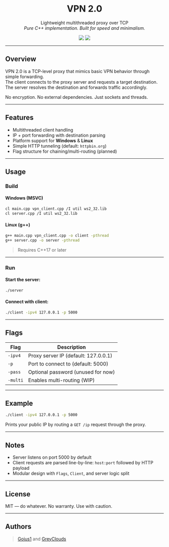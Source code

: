 <h1 align="center">VPN 2.0</h1>

<p align="center">
    Lightweight multithreaded proxy over TCP<br>
    <i>Pure C++ implementation. Built for speed and minimalism.</i>
</p>

<p align="center">
  <img src="https://img.shields.io/badge/C++17-std-blue.svg">
  <img src="https://img.shields.io/badge/Platform-Windows%20%7C%20Linux-lightgrey">
</p>

---

## Overview

VPN 2.0 is a TCP-level proxy that mimics basic VPN behavior through simple forwarding.  
The client connects to the proxy server and requests a target destination. The server resolves the destination and forwards traffic accordingly.

No encryption. No external dependencies. Just sockets and threads.

---

## Features

- Multithreaded client handling
- IP + port forwarding with destination parsing
- Platform support for **Windows** & **Linux**
- Simple HTTP tunneling (default: `httpbin.org`)
- Flag structure for chaining/multi-routing (planned)

---

## Usage

### Build

#### Windows (MSVC)

```sh
cl main.cpp vpn_client.cpp /I util ws2_32.lib
cl server.cpp /I util ws2_32.lib
```

#### Linux (g++)

```sh
g++ main.cpp vpn_client.cpp -o client -pthread
g++ server.cpp -o server -pthread
```

> Requires C++17 or later

---

### Run

#### Start the server:
```sh
./server
```

#### Connect with client:
```sh
./client -ipv4 127.0.0.1 -p 5000
```

---

## Flags

| Flag     | Description                     |
|----------|---------------------------------|
| `-ipv4`  | Proxy server IP (default: 127.0.0.1) |
| `-p`     | Port to connect to (default: 5000) |
| `-pass`  | Optional password (unused for now) |
| `-multi` | Enables multi-routing (WIP)     |

---

## Example

```sh
./client -ipv4 127.0.0.1 -p 5000
```

Prints your public IP by routing a `GET /ip` request through the proxy.

---

## Notes

- Server listens on port 5000 by default
- Client requests are parsed line-by-line: `host:port` followed by HTTP payload
- Modular design with `Flags`, `Client`, and server logic split

---

## License

MIT — do whatever. No warranty. Use with caution.

---

## Authors

> [Gojus1](https://github.com/Gojus1) and [GreyClouds](https://github.com/greycloudss)
